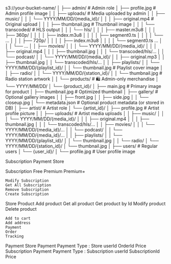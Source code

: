 s3://your-bucket-name/
│
├── admin/                                             # Admin role
│   ├── profile.jpg                                    # Admin profile image
│
│   ├── uploads/                                       # Media uploaded by admin
│   │   ├── music/
│   │   │   └── YYYY/MM/DD/{media_id}/
│   │   │       ├── original.mp4                       # Original upload
│   │   │       ├── thumbnail.jpg                      # Thumbnail image
│   │   │       └── transcoded/                        # HLS output
│   │   │           └── hls/
│   │   │               ├── master.m3u8
│   │   │               ├── 360p/
│   │   │               │   ├── index.m3u8
│   │   │               │   ├── segment0.ts
│   │   │               │   └── ...
│   │   │               ├── 720p/
│   │   │               │   ├── index.m3u8
│   │   │               │   └── segment0.ts ...
│   │   │               └── ...
│   │   ├── movies/
│   │   │   └── YYYY/MM/DD/{media_id}/
│   │   │       ├── original.mp4
│   │   │       ├── thumbnail.jpg
│   │   │       └── transcoded/hls/...
│   │   └── podcast/
│   │       └── YYYY/MM/DD/{media_id}/
│   │           ├── original.mp3
│   │           ├── thumbnail.jpg
│   │           └── transcoded/hls/...
│
│   ├── playlists/
│   │   └── YYYY/MM/DD/{playlist_id}/
│   │       └── thumbnail.jpg                         # Playlist cover image
│
│   ├── radio/
│   │   └── YYYY/MM/DD/{station_id}/
│   │       └── thumbnail.jpg                         # Radio station artwork
│
│   └── products/                                     # 🛍️ Admin-only merchandise
│       └── YYYY/MM/DD/
│           └── {product_id}/
│               ├── main.jpg                          # Primary image for product
│               ├── thumbnail.jpg                     # Optimized thumbnail
│               ├── gallery/                          # Optional gallery images
│               │   ├── front.jpg
│               │   ├── side.jpg
│               │   └── closeup.jpg
│               └── metadata.json                     # Optional product metadata (or stored in DB)
│
├── artist/                                           # Artist role
│   └── {artist_id}/
│       ├── profile.jpg                               # Artist profile picture
│
│       ├── uploads/                                  # Artist media uploads
│       │   ├── music/
│       │   │   └── YYYY/MM/DD/{media_id}/
│       │   │       ├── original.mp4
│       │   │       ├── thumbnail.jpg
│       │   │       └── transcoded/hls/...
│       │   ├── movies/
│       │   │   └── YYYY/MM/DD/{media_id}/...
│       │   └── podcast/
│       │       └── YYYY/MM/DD/{media_id}/...
│
│       ├── playlists/
│       │   └── YYYY/MM/DD/{playlist_id}/
│       │       └── thumbnail.jpg
│
│       └── radio/
│           └── YYYY/MM/DD/{station_id}/
│               └── thumbnail.jpg
│
├── users/                                            # Regular users
│   └── {user_id}/
│       └── profile.jpg                               # User profile image





Subscription Payment Store 

Subscription
    Free
    Premium
    Premium+

    Modify Subscription
    Get All Subscription
    Remove Subscription
    Create Subscription

Store
    Product
        Add product
        Get all product
        Get product by Id
        Modify product
        Delete product

    Add to cart
    Add address
    Payment
    Order
    Tracking

Payment
    Store Payment
        Payment Type : Store
            userId
            OrderId
            Price
    Subscription Payment
        Payment Type : Subscription
            userId
            SubscriptionId
            Price
